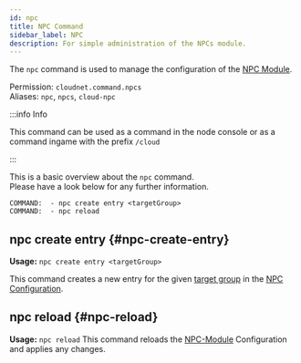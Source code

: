 ```yaml
---
id: npc
title: NPC Command
sidebar_label: NPC
description: For simple administration of the NPCs module.
---
```


The `npc` command is used to manage the configuration of the [NPC Module](../modules/npc.md).

Permission: `cloudnet.command.npcs`  
Aliases: `npc`, `npcs`, `cloud-npc`

:::info Info

This command can be used as a command in the node console or as a command ingame with the prefix `/cloud`

:::

This is a basic overview about the `npc` command.  
Please have a look below for any further information.

```
COMMAND:  - npc create entry <targetGroup>
COMMAND:  - npc reload
```

## npc create entry {#npc-create-entry}

**Usage:** `npc create entry <targetGroup>`

This command creates a new entry for the given [target group](../components/groups.md) in the
[NPC Configuration](../modules/npc.md).

## npc reload {#npc-reload}

**Usage:** `npc reload`
This command reloads the [NPC-Module](../modules/npc.md) Configuration and applies any changes.
